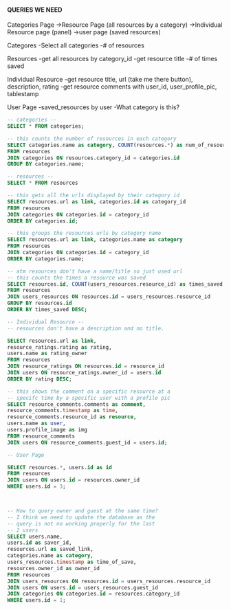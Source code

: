 #### QUERIES WE NEED
Categories Page
  ->Resource Page (all resources by a category)
    ->Individual Resource page (panel)
  ->user page (saved resources)

Categores 
  -Select all categories
  -# of resources

 Resources
  -get all resources by category_id
  -get resource title
  -# of times saved

Individual Resource
  -get resource title, url (take me there button), description, rating
  -get resource comments with user_id, user_profile_pic, tablestamp

User Page
  -saved_resources by user
  -What category is this?

```SQL
-- categories --
SELECT * FROM categories;

-- this counts the number of resources in each category
SELECT categories.name as category, COUNT(resources.*) as num_of_resources
FROM resources 
JOIN categories ON resources.category_id = categories.id
GROUP BY categories.name;

-- resources --
SELECT * FROM resources 

-- this gets all the urls displayed by their category id
SELECT resources.url as link, categories.id as category_id
FROM resources
JOIN categories ON categories.id = category_id
ORDER BY categories.id;

-- this groups the resources urls by category name
SELECT resources.url as link, categories.name as category
FROM resources
JOIN categories ON categories.id = category_id
ORDER BY categories.name;

-- atm resources don't have a name/title so just used url
-- this counts the times a resource was saved
SELECT resources.id, COUNT(users_resources.resource_id) as times_saved, resources.url
FROM resources
JOIN users_resources ON resources.id = users_resources.resource_id
GROUP BY resources.id
ORDER BY times_saved DESC;

-- Individual Resource --
-- resources don't have a description and no title.

SELECT resources.url as link, 
resource_ratings.rating as rating, 
users.name as rating_owner
FROM resources 
JOIN resource_ratings ON resources.id = resource_id
JOIN users ON resource_ratings.owner_id = users.id
ORDER BY rating DESC;

-- this shows the comment on a specific resource at a 
-- specifc time by a specific user with a profile pic
SELECT resource_comments.comments as comment,
resource_comments.timestamp as time,
resource_comments.resource_id as resource,
users.name as user,
users.profile_image as img
FROM resource_comments
JOIN users ON resource_comments.guest_id = users.id;

-- User Page

SELECT resources.*, users.id as id
FROM resources
JOIN users ON users.id = resources.owner_id
WHERE users.id = 3;



-- How to query owner and guest at the same time?
-- I think we need to update the database as the
-- query is not no working properly for the last
-- 2 users
SELECT users.name, 
users.id as saver_id, 
resources.url as saved_link,
categories.name as category,
users_resources.timestamp as time_of_save,
resources.owner_id as owner_id
FROM resources
JOIN users_resources ON resources.id = users_resources.resource_id
JOIN users ON users.id = users_resources.guest_id
JOIN categories ON categories.id = resources.category_id
WHERE users.id = 1;


 
```
